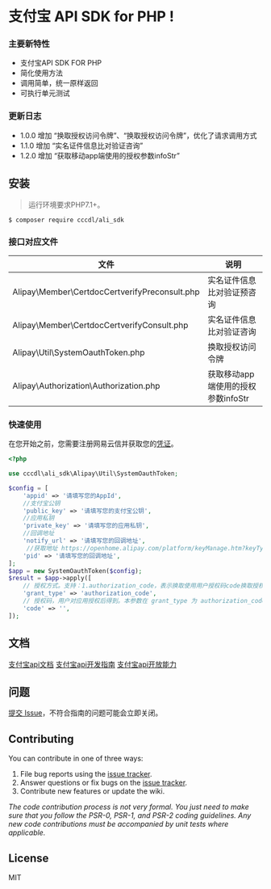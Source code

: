 # 支付宝 API SDK for PHP  !

### 主要新特性

* 支付宝API SDK FOR PHP
* 简化使用方法
* 调用简单，统一原样返回
* 可执行单元测试

### 更新日志

- 1.0.0 增加 “换取授权访问令牌”、“换取授权访问令牌”，优化了请求调用方式
- 1.1.0 增加 “实名证件信息比对验证咨询”
- 1.2.0 增加 “获取移动app端使用的授权参数infoStr”

## 安装

> 运行环境要求PHP7.1+。

```shell
$ composer require cccdl/ali_sdk
```

### 接口对应文件

| 文件               |  说明      |
| ------------------|------------|
| Alipay\Member\CertdocCertverifyPreconsult.php  | 实名证件信息比对验证预咨询 |
| Alipay\Member\CertdocCertverifyConsult.php  | 实名证件信息比对验证咨询 |
| Alipay\Util\SystemOauthToken.php  | 换取授权访问令牌 |
| Alipay\Authorization\Authorization.php  | 获取移动app端使用的授权参数infoStr |


### 快速使用

在您开始之前，您需要注册网易云信并获取您的[凭证](https://opendocs.alipay.com/apis/api_9/alipay.system.oauth.token)。

```php
<?php

use cccdl\ali_sdk\Alipay\Util\SystemOauthToken;

$config = [
    'appid' => '请填写您的AppId',
    //支付宝公钥
    'public_key' => '请填写您的支付宝公钥',
    //应用私钥
    'private_key' => '请填写您的应用私钥',
    //回调地址
    'notify_url' => '请填写您的回调地址',
     //获取地址 https://openhome.alipay.com/platform/keyManage.htm?keyType=partner 合作伙伴身份pid
    'pid' => '请填写您的回调地址',
];
$app = new SystemOauthToken($config);
$result = $app->apply([
    // 授权方式。支持：1.authorization_code，表示换取使用用户授权码code换取授权令牌access_token。 2.refresh_token，表示使用refresh_token刷新获取新授权令牌。
    'grant_type' => 'authorization_code',
    // 授权码，用户对应用授权后得到。本参数在 grant_type 为 authorization_code 时必填；为 refresh_token 时不填。
    'code' => '',
]);
```

## 文档

[支付宝api文档](https://opendocs.alipay.com/apis)
[支付宝api开发指南](https://opendocs.alipay.com/open/200)
[支付宝api开放能力](https://opendocs.alipay.com/apis/01da3s)

## 问题

[提交 Issue](https://github.com/cccdl/ali_sdk/issues)，不符合指南的问题可能会立即关闭。

## Contributing

You can contribute in one of three ways:

1. File bug reports using the [issue tracker](https://github.com/cccdl/ali_sdk/issues).
2. Answer questions or fix bugs on the [issue tracker](https://github.com/cccdl/ali_sdk/issues).
3. Contribute new features or update the wiki.

_The code contribution process is not very formal. You just need to make sure that you follow the PSR-0, PSR-1, and
PSR-2 coding guidelines. Any new code contributions must be accompanied by unit tests where applicable._

## License

MIT
